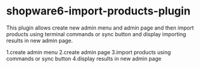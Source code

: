# shopware6-import-products-plugin
This plugin allows create new admin menu and admin page and then import products using terminal commands or sync button and display importing results in new admin page.

1.create admin menu
2.create admin page
3.import products using commands or sync button
4.display results in new admin page

